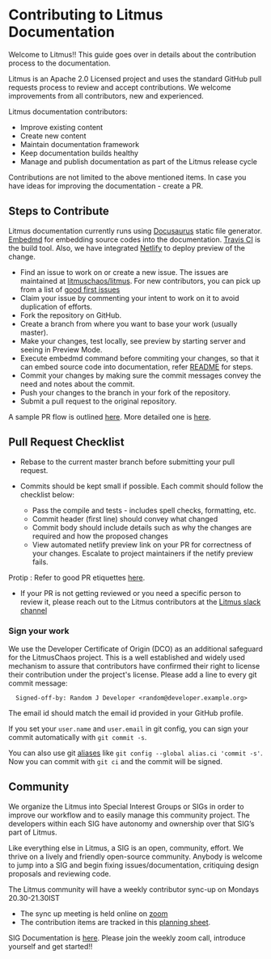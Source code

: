 # Contributing to Litmus Documentation

Welcome to Litmus!! This guide goes over in details about the contribution process to the documentation.

Litmus is an Apache 2.0 Licensed project and uses the standard GitHub pull requests process to review and accept contributions. We welcome improvements from all contributors, new and experienced.

Litmus documentation contributors:

* Improve existing content
* Create new content
* Maintain documentation framework
* Keep documentation builds healthy
* Manage and publish documentation as part of the Litmus release cycle

Contributions are not limited to the above mentioned items. In case you have ideas for improving the documentation - create a PR.


## Steps to Contribute
Litmus documentation currently runs using [Docusaurus](https://docusaurus.io/) static file generator. [Embedmd](https://github.com/campoy/embedmd/) for embedding source codes into the documentation. [Travis CI](https://travis-ci.com/) is the build tool. Also, we have integrated [Netlify](https://www.netlify.com/) to deploy preview of the change.

* Find an issue to work on or create a new issue. The issues are maintained at [litmuschaos/litmus](https://github.com/litmuschaos/litmus/issues). For new contributors, you can pick up from a list of [good first issues](https://github.com/litmuschaos/litmus/issues?q=is%3Aissue+is%3Aopen+label%3Aarea%2Flitmus-docs+label%3A%22good+first+issue%22+)
* Claim your issue by commenting your intent to work on it to avoid duplication of efforts.
* Fork the repository on GitHub.
* Create a branch from where you want to base your work (usually master).
* Make your changes, test locally, see preview by starting server and seeing in Preview Mode.
* Execute embedmd command before commiting your changes, so that it can embed source code into documentation, refer [README](/README.md) for steps.
* Commit your changes by making sure the commit messages convey the need and notes about the commit.
* Push your changes to the branch in your fork of the repository.
* Submit a pull request to the original repository.

A sample PR flow is outlined [here](https://guides.github.com/introduction/flow/). More detailed one is [here](https://gist.github.com/Chaser324/ce0505fbed06b947d962).

## Pull Request Checklist

* Rebase to the current master branch before submitting your pull request.

* Commits should be kept small if possible. Each commit should follow the checklist below:


  - Pass the compile and tests - includes spell checks, formatting, etc.
  - Commit header (first line) should convey what changed
  - Commit body should include details such as why the changes are required and how the proposed changes
  - View automated netlify preview link on your PR for correctness of your changes. Escalate to project maintainers if the netify preview fails.

Protip : Refer to good PR etiquettes [here](https://gist.github.com/mikepea/863f63d6e37281e329f8).
 
* If your PR is not getting reviewed or you need a specific person to review it, please reach out to the Litmus contributors at the [Litmus slack channel](https://app.slack.com/client/T09NY5SBT/CNXNB0ZTN)

### Sign your work

We use the Developer Certificate of Origin (DCO) as an additional safeguard for the LitmusChaos project. This is a well established and widely used mechanism to assure that contributors have confirmed their right to license their contribution under the project's license. Please add a line to every git commit message:

```
  Signed-off-by: Random J Developer <random@developer.example.org>
```

The email id should match the email id provided in your GitHub profile. 

If you set your `user.name` and `user.email` in git config, you can sign your commit automatically with `git commit -s`. 

You can also use git [aliases](https://git-scm.com/book/tr/v2/Git-Basics-Git-Aliases) like `git config --global alias.ci 'commit -s'`. Now you can commit with `git ci` and the commit will be signed.

## Community

We organize the Litmus into Special Interest Groups or SIGs in order to improve our workflow and to easily manage this community project. The developers within each SIG have autonomy and ownership over that SIG’s part of Litmus.

Like everything else in Litmus, a SIG is an open, community, effort. We thrive on a lively and friendly open-source community. Anybody is welcome to jump into a SIG and begin fixing issues/documentation, critiquing design proposals and reviewing code.

The Litmus community will have a weekly contributor sync-up on Mondays 20.30-21.30IST 
- The sync up meeting is held online on [zoom](https://zoom.us/j/91358162694)
- The contribution items are tracked in this [planning sheet](https://docs.google.com/document/d/1Z9DrnA8W_IM2HnVOWU1dtVrVB9MyWj8VP43YS_A_wFs).

SIG Documentation is [here](https://github.com/litmuschaos/litmus/wiki/Special-Interest-Groups#sig-documentation). Please join the weekly zoom call, introduce yourself and get started!!
